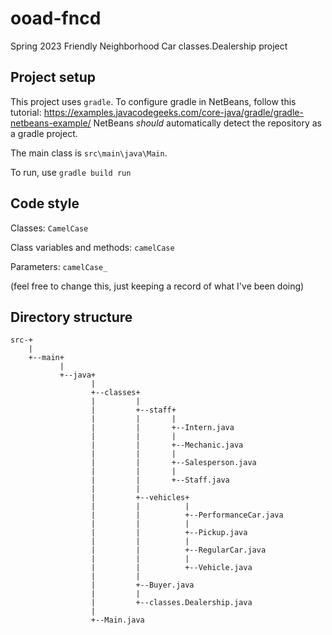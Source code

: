 # ooad-fncd
Spring 2023 Friendly Neighborhood Car classes.Dealership project
## Project setup
This project uses `gradle`. To configure gradle in NetBeans, follow this tutorial:
https://examples.javacodegeeks.com/core-java/gradle/gradle-netbeans-example/
NetBeans *should* automatically detect the repository as a gradle project.

The main class is `src\main\java\Main`.

To run, use `gradle build run`

## Code style
Classes: `CamelCase`

Class variables and methods: `camelCase`

Parameters: `camelCase_`


(feel free to change this, just keeping a record of what I've been doing)

## Directory structure
```
src-+
    |
    +--main+
           |
           +--java+
                  |
                  +--classes+
                  |         |
                  |         +--staff+
                  |         |       |
                  |         |       +--Intern.java
                  |         |       |
                  |         |       +--Mechanic.java
                  |         |       |
                  |         |       +--Salesperson.java
                  |         |       |
                  |         |       +--Staff.java
                  |         |
                  |         +--vehicles+
                  |         |          |
                  |         |          +--PerformanceCar.java
                  |         |          |
                  |         |          +--Pickup.java
                  |         |          |
                  |         |          +--RegularCar.java
                  |         |          |
                  |         |          +--Vehicle.java
                  |         |
                  |         +--Buyer.java
                  |         |
                  |         +--classes.Dealership.java
                  |   
                  +--Main.java     
```